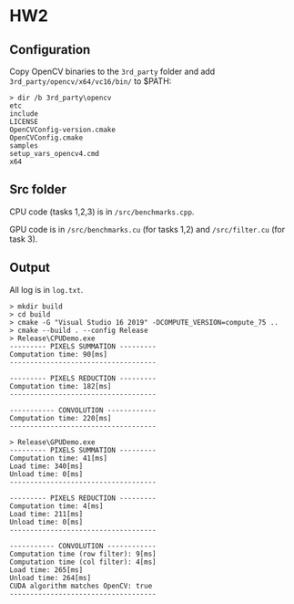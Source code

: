 # HW2

## Configuration

Copy OpenCV binaries to the `3rd_party` folder and add `3rd_party/opencv/x64/vc16/bin/` to $PATH:

```
> dir /b 3rd_party\opencv
etc
include
LICENSE
OpenCVConfig-version.cmake
OpenCVConfig.cmake
samples
setup_vars_opencv4.cmd
x64
```

## Src folder

CPU code (tasks 1,2,3) is in `/src/benchmarks.cpp`.

GPU code is in `/src/benchmarks.cu` (for tasks 1,2) and `/src/filter.cu` (for task 3).

## Output

All log is in `log.txt`.

```
> mkdir build
> cd build
> cmake -G "Visual Studio 16 2019" -DCOMPUTE_VERSION=compute_75 ..
> cmake --build . --config Release
> Release\CPUDemo.exe
--------- PIXELS SUMMATION ---------
Computation time: 90[ms]
------------------------------------

--------- PIXELS REDUCTION ---------
Computation time: 182[ms]
------------------------------------

----------- CONVOLUTION ------------
Computation time: 220[ms]
------------------------------------

> Release\GPUDemo.exe
--------- PIXELS SUMMATION ---------
Computation time: 41[ms]
Load time: 340[ms]
Unload time: 0[ms]
------------------------------------

--------- PIXELS REDUCTION ---------
Computation time: 4[ms]
Load time: 211[ms]
Unload time: 0[ms]
------------------------------------

----------- CONVOLUTION ------------
Computation time (row filter): 9[ms]
Computation time (col filter): 4[ms]
Load time: 265[ms]
Unload time: 264[ms]
CUDA algorithm matches OpenCV: true
------------------------------------
```
